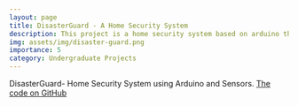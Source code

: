 ```yaml
---
layout: page
title: DisasterGuard - A Home Security System
description: This project is a home security system based on arduino that detects earthquake, gas leakage, smoke and intruder and alerts users through SMS and buzzer.
img: assets/img/disaster-guard.png
importance: 5
category: Undergraduate Projects
---
```


DisasterGuard- Home Security System using Arduino and Sensors. [The code on GitHub](https://github.com/ariyanhossain2208/Disaster-Guard)